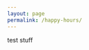 ```yaml
---
layout: page
permalink: /happy-hours/
---
```


<div class="post-content">
	<p class="padded-text">
		test stuff
	</p>
</div>